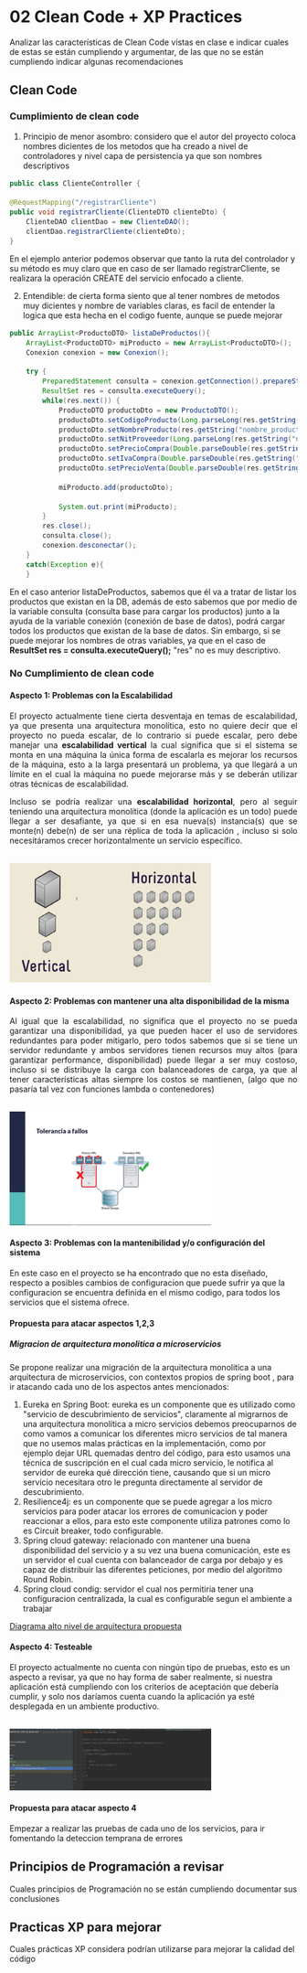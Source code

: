 # 02 Clean Code + XP Practices

Analizar las características de Clean Code vistas en clase e indicar cuales de estas se están cumpliendo y argumentar,
de las que no se están cumpliendo indicar algunas recomendaciones

## Clean Code

### Cumplimiento de clean code

1. Principio de menor asombro: considero que el autor del proyecto coloca nombres dicientes de los metodos que ha creado a nivel de controladores y nivel capa de persistencia ya que son nombres descriptivos

```java
public class ClienteController {

@RequestMapping("/registrarCliente")
public void registrarCliente(ClienteDTO clienteDto) {
    ClienteDAO clientDao = new ClienteDAO();
    clientDao.registrarCliente(clienteDto);
} 
```

En el ejemplo anterior podemos observar que tanto la ruta del controlador y su método es muy claro que en caso de ser llamado registrarCliente, se realizara la operación CREATE del servicio enfocado a cliente.

2. Entendible: de cierta forma siento que al tener nombres de metodos muy dicientes y nombre de variables claras, es facil de entender la logica que esta hecha en el codigo fuente, aunque se puede mejorar

```java
public ArrayList<ProductoDTO> listaDeProductos(){
    ArrayList<ProductoDTO> miProducto = new ArrayList<ProductoDTO>();
    Conexion conexion = new Conexion();
    
    try {
        PreparedStatement consulta = conexion.getConnection().prepareStatement("SELECT * FROM productos");
        ResultSet res = consulta.executeQuery();
        while(res.next()) {
            ProductoDTO productoDto = new ProductoDTO();
            productoDto.setCodigoProducto(Long.parseLong(res.getString("codigo_producto")));
            productoDto.setNombreProducto(res.getString("nombre_producto"));
            productoDto.setNitProveedor(Long.parseLong(res.getString("nit_proveedor")));
            productoDto.setPrecioCompra(Double.parseDouble(res.getString("precio_compra")));
            productoDto.setIvaCompra(Double.parseDouble(res.getString("iva_compra")));
            productoDto.setPrecioVenta(Double.parseDouble(res.getString("precio_venta")));
    
            miProducto.add(productoDto);
    
            System.out.print(miProducto);
        }
        res.close();
        consulta.close();
        conexion.desconectar();
    }
    catch(Exception e){
    }
```

En el caso anterior listaDeProductos, sabemos que él va a tratar de listar los productos que existan en la DB, además de esto sabemos que por medio de la variable consulta (consulta base para cargar los productos) junto a la ayuda de la variable conexión (conexión de base de datos), podrá cargar todos los productos que existan de la base de datos.
Sin embargo, si se puede mejorar los nombres de otras variables, ya que en el caso de **ResultSet res = consulta.executeQuery();** "res" no es muy descriptivo.




### No Cumplimiento de clean code

#### Aspecto 1: Problemas con la Escalabilidad
<p style="text-align: justify">
    El proyecto actualmente tiene cierta desventaja en temas de escalabilidad, ya que presenta una arquitectura monolítica, esto no quiere decir que el proyecto no pueda escalar, de lo contrario si puede escalar, pero debe manejar una <b>escalabilidad vertical</b> la cual significa que si el sistema se monta en  una máquina la única forma de escalarla es mejorar los recursos de la máquina, esto a la larga presentará un problema, ya que llegará a un límite en el cual la máquina no puede mejorarse más y se deberán utilizar otras técnicas de escalabilidad.
</p>
<p style="text-align: justify">
    Incluso se podría realizar una <b>escalabilidad horizontal</b>, pero al seguir teniendo una arquitectura monolítica (donde la aplicación es un todo)  puede llegar a ser desafiante, ya que si en esa nueva(s) instancia(s) que se monte(n) debe(n) de ser una réplica de toda la aplicación , incluso si solo necesitáramos crecer horizontalmente un servicio específico.
</p>

<br/>
<img src="images/13-tiposEscalabilidad.png" alt="tiposEscalabilidad" style="max-width: 70%;">
<br/>


#### Aspecto 2: Problemas con mantener una alta disponibilidad de la misma
<p style="text-align: justify">
    Al igual que la escalabilidad, no significa que el proyecto no se pueda garantizar una disponibilidad, ya que pueden hacer el uso de servidores redundantes para poder mitigarlo, pero todos sabemos que si se tiene un servidor redundante y ambos servidores tienen recursos muy altos (para garantizar performance, disponibilidad) puede llegar a ser muy costoso, incluso si se distribuye la carga con balanceadores de carga, ya que al tener características altas siempre los costos se mantienen, (algo que no pasaría tal vez con funciones lambda o contenedores)
</p>

<br/>
<img src="images/14-redundanciaDeServidores.jpg" alt="redundanciaDeServidores" style="max-width: 70%;">
<br/>



#### Aspecto 3: Problemas con la mantenibilidad y/o configuración del sistema

En este caso en el proyecto se ha encontrado que no esta diseñado, respecto a posibles cambios de configuracion que puede sufrir ya que la configuracion se encuentra definida en el mismo codigo, para todos los servicios que el sistema ofrece.



#### Propuesta para atacar aspectos 1,2,3 

##### Migracion de arquitectura monolitica a microservicios

Se propone realizar una migración de la arquitectura monolitica a una arquitectura de microservicios, con contextos propios de spring boot , para ir atacando cada uno de los aspectos antes mencionados:

1.  Eureka en Spring Boot: eureka es un componente que es utilizado como "servicio de descubrimiento de servicios", claramente al migrarnos de una arquitectura monolítica a micro servicios debemos preocuparnos de como vamos a comunicar los diferentes micro servicios de tal manera que no usemos malas prácticas en la implementación, como por ejemplo dejar URL quemadas dentro del código, para esto usamos una técnica de suscripción en el cual cada micro servicio, le notifica al servidor de eureka qué dirección tiene, causando que si un micro servicio necesitara otro le pregunta directamente al servidor de descubrimiento.
2.  Resilience4j: es un componente que se puede agregar a los micro servicios para poder atacar los errores de comunicacion y poder reaccionar a ellos, para esto este componente utiliza patrones como lo es Circuit breaker, todo configurable.
3.  Spring cloud gateway: relacionado con mantener una buena disponibilidad del servicio y a su vez una buena comunicación, este es un servidor el cual cuenta con balanceador de carga por debajo y es capaz de distribuir las diferentes peticiones, por medio del algoritmo Round Robin.
4.  Spring cloud condig: servidor el cual nos permitiria tener una configuracion centralizada, la cual es configurable segun el ambiente a trabajar

[Diagrama alto nivel de arquitectura propuesta](https://github.com/CSDT-ECI/Camilo-R_PROYECTO_CSDT_M_REFACTOR-/blob/master/images/01-DiagramaAltoNivelRefactor.png)

#### Aspecto 4: Testeable

El proyecto actualmente no cuenta con ningún tipo de pruebas, esto es un aspecto a revisar, ya que no hay forma de saber realmente, si nuestra aplicación está cumpliendo con los criterios de aceptación que debería cumplir, y solo nos daríamos cuenta cuando la aplicación ya esté desplegada en un ambiente productivo. 

<br/>
<img src="images/15-CarpetaPruebas.png" alt="15-CarpetaPruebas" style="max-width: 70%;">
<br/>

#### Propuesta para atacar aspecto 4
Empezar a realizar las pruebas de cada uno de los servicios, para ir fomentando la deteccion temprana de errores

## Principios de Programación a revisar

Cuales principios de Programación no se están cumpliendo documentar sus conclusiones

## Practicas XP para mejorar

Cuales prácticas XP considera podrían utilizarse para mejorar la calidad del código